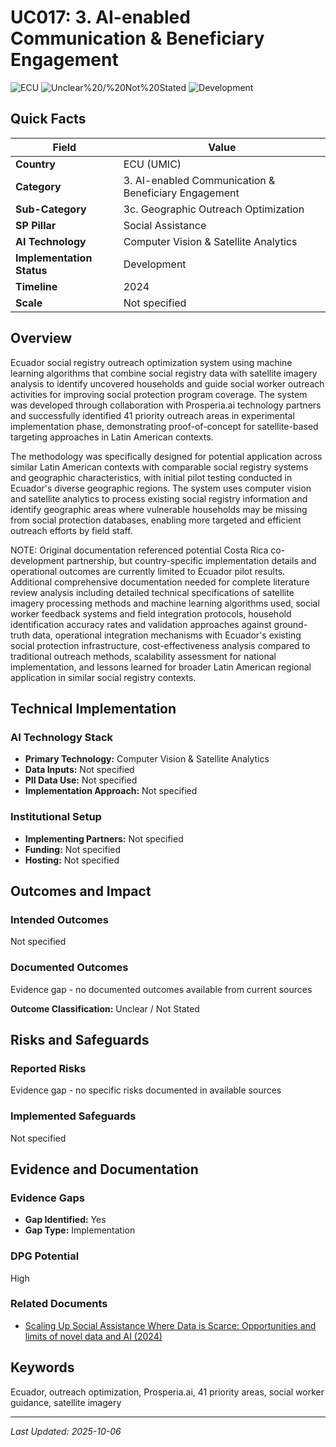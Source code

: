 # UC017: 3. AI-enabled Communication & Beneficiary Engagement

![ECU](https://img.shields.io/badge/ECU-green) ![Unclear%20/%20Not%20Stated](https://img.shields.io/badge/Unclear%20/%20Not%20Stated-blue) ![Development](https://img.shields.io/badge/Development-orange)

## Quick Facts

| Field | Value |
|-------|-------|
| **Country** | ECU (UMIC) |
| **Category** | 3. AI-enabled Communication & Beneficiary Engagement |
| **Sub-Category** | 3c. Geographic Outreach Optimization |
| **SP Pillar** | Social Assistance |
| **AI Technology** | Computer Vision & Satellite Analytics |
| **Implementation Status** | Development |
| **Timeline** | 2024 |
| **Scale** | Not specified |

## Overview

Ecuador social registry outreach optimization system using machine learning algorithms that combine social registry data with satellite imagery analysis to identify uncovered households and guide social worker outreach activities for improving social protection program coverage. The system was developed through collaboration with Prosperia.ai technology partners and successfully identified 41 priority outreach areas in experimental implementation phase, demonstrating proof-of-concept for satellite-based targeting approaches in Latin American contexts.

The methodology was specifically designed for potential application across similar Latin American contexts with comparable social registry systems and geographic characteristics, with initial pilot testing conducted in Ecuador's diverse geographic regions. The system uses computer vision and satellite analytics to process existing social registry information and identify geographic areas where vulnerable households may be missing from social protection databases, enabling more targeted and efficient outreach efforts by field staff.

NOTE: Original documentation referenced potential Costa Rica co-development partnership, but country-specific implementation details and operational outcomes are currently limited to Ecuador pilot results. Additional comprehensive documentation needed for complete literature review analysis including detailed technical specifications of satellite imagery processing methods and machine learning algorithms used, social worker feedback systems and field integration protocols, household identification accuracy rates and validation approaches against ground-truth data, operational integration mechanisms with Ecuador's existing social protection infrastructure, cost-effectiveness analysis compared to traditional outreach methods, scalability assessment for national implementation, and lessons learned for broader Latin American regional application in similar social registry contexts.

## Technical Implementation

### AI Technology Stack
- **Primary Technology:** Computer Vision & Satellite Analytics
- **Data Inputs:** Not specified
- **PII Data Use:** Not specified
- **Implementation Approach:** Not specified

### Institutional Setup
- **Implementing Partners:** Not specified
- **Funding:** Not specified
- **Hosting:** Not specified

## Outcomes and Impact

### Intended Outcomes
Not specified

### Documented Outcomes
Evidence gap - no documented outcomes available from current sources

**Outcome Classification:** Unclear / Not Stated

## Risks and Safeguards

### Reported Risks
Evidence gap - no specific risks documented in available sources

### Implemented Safeguards
Not specified

## Evidence and Documentation

### Evidence Gaps
- **Gap Identified:** Yes
- **Gap Type:** Implementation

### DPG Potential
High


### Related Documents

- [Scaling Up Social Assistance Where Data is Scarce: Opportunities and limits of novel data and AI (2024)](../../documents/policy-institutional-reports/D013.md)

## Keywords
Ecuador, outreach optimization, Prosperia.ai, 41 priority areas, social worker guidance, satellite imagery

---
*Last Updated: 2025-10-06*
